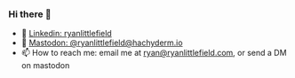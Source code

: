 ### Hi there 👋

- 🔗 [Linkedin: ryanlittlefield](https://www.linkedin.com/in/ryanlittlefield/)
- 🐘 [Mastodon: @ryanlittlefield@hachyderm.io](https://hachyderm.io/@ryanlittlefield)
- 📫 How to reach me: email me at [ryan@ryanlittlefield.com](mailto:ryan@ryanlittlefield.com), or send a DM on mastodon



